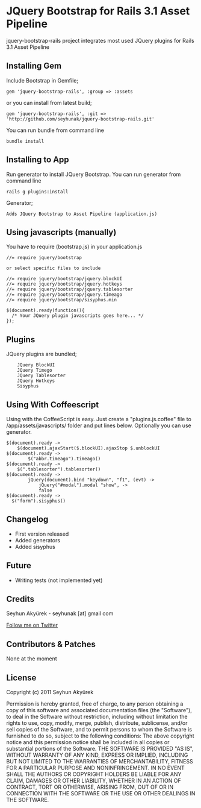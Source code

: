 # JQuery Bootstrap for Rails 3.1 Asset Pipeline
jquery-bootstrap-rails project integrates most used JQuery plugins for Rails 3.1 Asset Pipeline

## Installing Gem

Include Bootstrap in Gemfile;

    gem 'jquery-bootstrap-rails', :group => :assets

or you can install from latest build;

    gem 'jquery-bootstrap-rails', :git => 'http://github.com/seyhunak/jquery-bootstrap-rails.git'

You can run bundle from command line

    bundle install

## Installing to App
Run generator to install JQuery Bootstrap. You can run generator from command line

    rails g plugins:install

Generator;

    Adds JQuery Bootstrap to Asset Pipeline (application.js)


## Using javascripts (manually)

You have to require (bootstrap.js) in your application.js

    //= require jquery/bootstrap

    or select specific files to include

    //= require jquery/bootstrap/jquery.blockUI
    //= require jquery/bootstrap/jquery.hotkeys
    //= require jquery/bootstrap/jquery.tablesorter
    //= require jquery/bootstrap/jquery.timeago
    //= require jquery/bootstrap/sisyphus.min

    $(document).ready(function(){
      /* Your JQuery plugin javascripts goes here... */
    });


## Plugins
JQuery plugins are bundled;

		JQuery BlockUI
		JQuery Timego
		JQuery Tablesorter
		JQuery Hotkeys
		Sisyphus


## Using With Coffeescript
Using with the CoffeeScript is easy.
Just create a "plugins.js.coffee" file to /app/assets/javascripts/ folder and put lines below. Optionally you can use generator.

    $(document).ready ->
     	$(document).ajaxStart($.blockUI).ajaxStop $.unblockUI
    $(document).ready ->
		    $("abbr.timeago").timeago()
    $(document).ready ->
	    $(".tablesorter").tablesorter()
    $(document).ready ->
		    jQuery(document).bind "keydown", "f1", (evt) ->
			    jQuery("#modal").modal "show", ->
			    false
    $(document).ready ->
      $("form").sisyphus()


## Changelog
<ul>
  <li>First version released</li>
  <li>Added generators</li>
  <li>Added sisyphus</li>
</ul>

## Future
<ul>
  <li>Writing tests (not implemented yet)</li>
</ul>


## Credits
Seyhun Akyürek - seyhunak [at] gmail com

[Follow me on Twitter](http://twitter.com/seyhunak "Twitter")


## Contributors & Patches
None at the moment


## License
Copyright (c) 2011 Seyhun Akyürek

Permission is hereby granted, free of charge, to any person obtaining a copy of this software and associated documentation files (the "Software"), to deal in the Software without restriction, including without limitation the rights to use, copy, modify, merge, publish, distribute, sublicense, and/or sell copies of the Software, and to permit persons to whom the Software is furnished to do so, subject to the following conditions:
The above copyright notice and this permission notice shall be included in all copies or substantial portions of the Software.
THE SOFTWARE IS PROVIDED "AS IS", WITHOUT WARRANTY OF ANY KIND, EXPRESS OR IMPLIED, INCLUDING BUT NOT LIMITED TO THE WARRANTIES OF MERCHANTABILITY, FITNESS FOR A PARTICULAR PURPOSE AND NONINFRINGEMENT. IN NO EVENT SHALL THE AUTHORS OR COPYRIGHT HOLDERS BE LIABLE FOR ANY CLAIM, DAMAGES OR OTHER LIABILITY, WHETHER IN AN ACTION OF CONTRACT, TORT OR OTHERWISE, ARISING FROM, OUT OF OR IN CONNECTION WITH THE SOFTWARE OR THE USE OR OTHER DEALINGS IN THE SOFTWARE.
